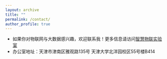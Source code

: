 ```yaml
---
layout: archive
title: ""
permalink: /contact/
author_profile: true
---
```


- 如果你对物联网与大数据感兴趣，欢迎联系我！更多信息请访问[智慧物联实验室](http://www.smartiotlab.net)
- 办公室地址：天津市津南区雅观路135号 天津大学北洋园校区55号楼B414